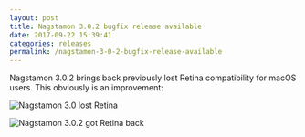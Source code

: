 ```yaml
---
layout: post
title: Nagstamon 3.0.2 bugfix release available
date: 2017-09-22 15:39:41
categories: releases
permalink: /nagstamon-3-0-2-bugfix-release-available
---
```


Nagstamon 3.0.2 brings back previously lost Retina compatibility for macOS users. This obviously is an improvement:

![Nagstamon 3.0 lost Retina](/assets/images/nagstamon_no_retina.png)


![Nagstamon 3.0.2 got Retina back](/assets/images/nagstamon_retina.png)
